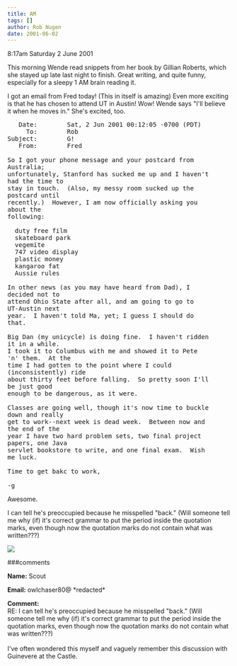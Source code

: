 ```yaml
---
title: AM
tags: []
author: Rob Nugen
date: 2001-06-02
---
```


<p class=date>8:17am Saturday 2 June 2001</p>

<p>This morning Wende read snippets from her book
<em></em> by Gillian Roberts, which she stayed up late
last night to finish.  Great writing, and quite funny,
especially for a sleepy 1 AM brain reading it.</p>

<p>I got an email from Fred today!  (This in itself is
amazing)  Even more exciting is that he has chosen to
attend UT in Austin!  Wow!  Wende says "I'll believe
it when he moves in."  She's excited, too.</p>

<pre>
   Date:        Sat, 2 Jun 2001 00:12:05 -0700 (PDT)
     To:        Rob
Subject:        G!
   From:        Fred

So I got your phone message and your postcard from
Australia;
unfortunately, Stanford has sucked me up and I haven't
had the time to
stay in touch.  (Also, my messy room sucked up the
postcard until
recently.)  However, I am now officially asking you
about the
following:  

  duty free film
  skateboard park
  vegemite
  747 video display
  plastic money
  kangaroo fat
  Aussie rules

In other news (as you may have heard from Dad), I
decided not to
attend Ohio State after all, and am going to go to
UT-Austin next
year.  I haven't told Ma, yet; I guess I should do
that.  

Big Dan (my unicycle) is doing fine.  I haven't ridden
it in a while.
I took it to Columbus with me and showed it to Pete
'n' them.  At the
time I had gotten to the point where I could
(inconsistently) ride
about thirty feet before falling.  So pretty soon I'll
be just good
enough to be dangerous, as it were.  

Classes are going well, though it's now time to buckle
down and really
get to work--next week is dead week.  Between now and
the end of the
year I have two hard problem sets, two final project
papers, one Java
servlet bookstore to write, and one final exam.  Wish
me luck.  

Time to get bakc to work,

-g
</pre>

<p>Awesome.</p>

<p>I can tell he's preoccupied because he misspelled
"back."  (Will someone tell me why (if) it's correct
grammar to put the period inside the quotation marks,
even though now the quotation marks do not contain
what was written???)</p>

<p><img src="/images/rob/wL-ROB.gif"/></p>

###comments


<p><b>Name:</b> Scout

<p><b>Email:</b> owlchaser80@ *redacted*

<p><b>Comment:</b>
<br>RE: I can tell he's preoccupied because he misspelled "back." (Will someone tell me why (if) it's correct grammar to put the period inside the quotation marks, even though now the quotation marks do not contain what was written???)<br>
<br>
I've often wondered this myself and vaguely remember this discussion with Guinevere at the Castle.

